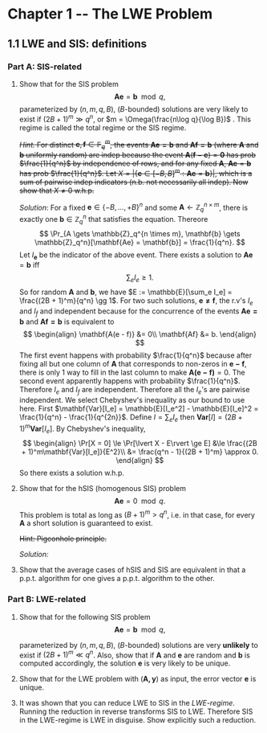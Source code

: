 # Chapter 1 -- The LWE Problem

## 1.1 LWE and SIS: definitions

### Part A: SIS-related

1. Show that for the SIS problem
    $$
    \mathbf{A}\mathbf{e} = \mathbf{b} \mod q,
    $$
    parameterized by $(n,m,q,B)$, ($B$-bounded) solutions are very likely to exist if $(2B+1)^m \gg q^n$, or $m = \Omega(\frac{n\log q}{\log B})$ . This regime is called the total regime or the SIS regime.

    ~~*Hint.* For distinct $\boldsymbol{e}, \boldsymbol{f} \in \mathbb{F}_q^m$, the events $\boldsymbol{Ae=b}$ and  $\boldsymbol{Af=b}$ (where $\boldsymbol{A}$ and $\boldsymbol{b}$ uniformly random) are indep because the event $\boldsymbol{A}(\boldsymbol{f}-\boldsymbol{e})=\boldsymbol{0}$ has prob $\frac{1}{q^n}$ by independence of rows, and for any fixed $\boldsymbol{A}$,  $\boldsymbol{Ae}  = \boldsymbol{b}$ has prob $\frac{1}{q^n}$. Let $X = |\{\boldsymbol{e} \in [-B, B]^m: \boldsymbol{Ae}=\boldsymbol{b}\}|$, which is a sum of pairwise indep indicators (n.b. not necessarily all indep). Now show that $X\neq 0$ w.h.p.~~

    *Solution*: For a fixed $\mathbf{e} \in \{-B, \ldots,+B\}^n$ and some $\mathbf{A} \gets \mathbb{Z}_q^{n \times m}$, there is exactly one $\mathbf{b} \in \mathbb{Z}_q^n$ that satisfies the equation. Thereore
    $$
    \Pr_{A \gets \mathbb{Z}_q^{n \times m}, \mathbf{b} \gets \mathbb{Z}_q^n}[\mathbf{Ae} = \mathbf{b}] = \frac{1}{q^n}.
    $$
    Let $I_{\mathbf{e}}$ be the indicator of the above event. There exists a solution to $\mathbf{Ae} = \mathbf{b}$ iff 
    $$
    \sum_e I_e \ge 1.
    $$
    So for random $\mathbf{A}$ and $\mathbf{b}$, we have $E := \mathbb{E}[\sum_e I_e] = \frac{(2B + 1)^m}{q^n} \gg 1$. For two such solutions, $\mathbf{e \neq f}$, the r.v's $I_e$ and $I_f$ and independent because for the concurrence of the events $\mathbf{Ae = b}$ and $\mathbf{Af = b}$ is equivalent to
    $$
    \begin{align}
    \mathbf{A(e - f)} &= 0\\
    \mathbf{Af} &= b.
    \end{align}
    $$
    The first event happens with probability $\frac{1}{q^n}$ because after fixing all but one column of $\mathbf{A}$ that corresponds to non-zeros in $\mathbf{e - f}$, there is only 1 way to fill in the last column to make $\mathbf{A(e - f)} = 0$. The second event apparently happens with probability $\frac{1}{q^n}$. Therefore $I_e$ and $I_f$ are independent.
    Therefore all the $I_e$'s are pairwise independent. We select Chebyshev's inequality as our bound to use here. First $\mathbf{Var}[I_e] = \mathbb{E}[I_e^2] - \mathbb{E}[I_e]^2 = \frac{1}{q^n} - \frac{1}{q^{2n}}$. Define $I = \sum_e I_e$ then $\mathbf{Var}[I] = (2B + 1)^m\mathbf{Var}[I_e]$. By Chebyshev's inequality,
    $$
    \begin{align}
    	\Pr[X = 0] \le \Pr[\lvert X - E\rvert \ge E] &\le \frac{(2B + 1)^m\mathbf{Var}[I_e]}{E^2}\\
    	&= \frac{q^n - 1}{(2B + 1)^m} \approx 0.
    \end{align}
    $$
    So there exists a solution w.h.p.
    
2. Show that for the hSIS (homogenous SIS) problem
    $$
    \mathbf{A}\mathbf{e} = 0 \mod q.
    $$
    This problem is total as long as $(B+1)^m > q^n$, i.e. in that case, for every $\mathbf{A}$ a short solution is guaranteed to exist.
    
    ~~Hint: Pigeonhole principle.~~
    
    *Solution:* 
    
3. Show that the average cases of hSIS and SIS are equivalent in that a p.p.t. algorithm for one gives a p.p.t. algorithm to the other.

### Part B: LWE-related

1. Show that for the following SIS problem
    $$
    \mathbf{A}\mathbf{e} = \mathbf{b} \mod q,
    $$

    parameterized by $(n,m,q,B)$, ($B$-bounded) solutions are very **unlikely** to exist if $(2B+1)^m \ll q^n$. Also, show that if $\mathbf{A}$ and $\mathbf{e}$ are random and $\mathbf{b}$ is computed accordingly, the solution $\mathbf{e}$ is very likely to be unique.
    
2. Show that for the LWE problem with $(\mathbf{A,y})$ as input, the error vector $\mathbf{e}$ is unique.

3. It was shown that you can reduce LWE to SIS in the *LWE-regime*. Running the reduction in reverse transforms SIS to LWE. Therefore SIS in the LWE-regime is LWE in disguise. Show explicitly such a reduction.

